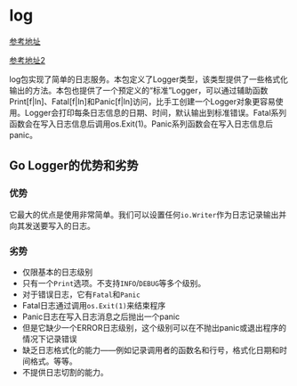 # log

[参考地址](https://studygolang.com/pkgdoc)

[参考地址2](https://www.kancloud.cn/gofor/golang-learn/2571756)

log包实现了简单的日志服务。本包定义了Logger类型，该类型提供了一些格式化输出的方法。本包也提供了一个预定义的“标准”Logger，可以通过辅助函数Print[f|ln]、Fatal[f|ln]和Panic[f|ln]访问，比手工创建一个Logger对象更容易使用。Logger会打印每条日志信息的日期、时间，默认输出到标准错误。Fatal系列函数会在写入日志信息后调用os.Exit(1)。Panic系列函数会在写入日志信息后panic。

## Go Logger的优势和劣势

### 优势

它最大的优点是使用非常简单。我们可以设置任何`io.Writer`作为日志记录输出并向其发送要写入的日志。

### 劣势

- 仅限基本的日志级别
- 只有一个`Print`选项。不支持`INFO`/`DEBUG`等多个级别。
- 对于错误日志，它有`Fatal`和`Panic`
- Fatal日志通过调用`os.Exit(1)`来结束程序
- Panic日志在写入日志消息之后抛出一个panic
- 但是它缺少一个ERROR日志级别，这个级别可以在不抛出panic或退出程序的情况下记录错误
- 缺乏日志格式化的能力——例如记录调用者的函数名和行号，格式化日期和时间格式。等等。
- 不提供日志切割的能力。